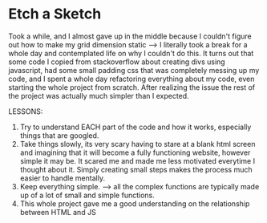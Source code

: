 # Etch a Sketch

Took a while, and I almost gave up in the middle because I couldn't figure out how to make my grid dimension static --> I literally took a break for a whole day and contemplated life on why I couldn't do this. It turns out that some code I copied from stackoverflow about creating divs using javascript, had some small padding css that was completely messing up my code, and I spent a whole day refactoring everything about my code, even starting the whole project from scratch. After realizing the issue the rest of the project was actually much simpler than I expected. 

LESSONS: 
1. Try to understand EACH part of the code and how it works, especially things that are googled. 
2. Take things slowly, its very scary having to stare at a blank html screen and imagining that it will become a fully functioning website, however simple it may be. It scared me and made me less motivated everytime I thought about it. Simply creating small steps makes the process much easier to handle mentally.
3. Keep everything simple. --> all the complex functions are typically made up of a lot of small and simple functions. 
4. This whole project gave me a good understanding on the relationship between HTML and JS
